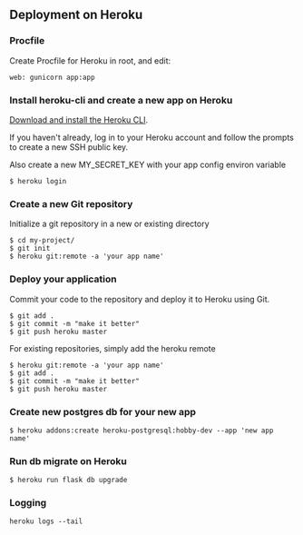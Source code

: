 ## Deployment on Heroku

### Procfile

Create Procfile for Heroku in root, and edit:

```
web: gunicorn app:app
```

### Install heroku-cli and create a new app on Heroku

[Download and install the Heroku CLI](https://devcenter.heroku.com/articles/heroku-command-line).

If you haven't already, log in to your Heroku account and follow the prompts to create a new SSH public key.

Also create a new MY_SECRET_KEY with your app config environ variable

```bash=
$ heroku login
```

### Create a new Git repository

Initialize a git repository in a new or existing directory

```bash=
$ cd my-project/
$ git init
$ heroku git:remote -a 'your app name'
```

### Deploy your application

Commit your code to the repository and deploy it to Heroku using Git.

```bash=
$ git add .
$ git commit -m "make it better"
$ git push heroku master
```

For existing repositories, simply add the heroku remote

```
$ heroku git:remote -a 'your app name'
$ git add .
$ git commit -m "make it better"
$ git push heroku master
```

### Create new postgres db for your new app

```
$ heroku addons:create heroku-postgresql:hobby-dev --app 'new app name'
```

### Run db migrate on Heroku

```bash=
$ heroku run flask db upgrade
```

### Logging

```
heroku logs --tail
```
